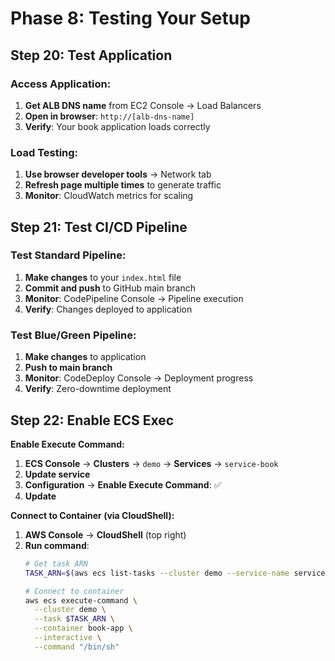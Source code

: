 # Phase 8: Testing Your Setup

## Step 20: Test Application

### Access Application:

1. **Get ALB DNS name** from EC2 Console → Load Balancers
2. **Open in browser**: `http://[alb-dns-name]`
3. **Verify**: Your book application loads correctly

### Load Testing:

1. **Use browser developer tools** → Network tab
2. **Refresh page multiple times** to generate traffic
3. **Monitor**: CloudWatch metrics for scaling

## Step 21: Test CI/CD Pipeline

### Test Standard Pipeline:

1. **Make changes** to your `index.html` file
2. **Commit and push** to GitHub main branch
3. **Monitor**: CodePipeline Console → Pipeline execution
4. **Verify**: Changes deployed to application

### Test Blue/Green Pipeline:

1. **Make changes** to application
2. **Push to main branch**
3. **Monitor**: CodeDeploy Console → Deployment progress
4. **Verify**: Zero-downtime deployment

## Step 22: Enable ECS Exec

**Enable Execute Command:**
1. **ECS Console** → **Clusters** → `demo` → **Services** → `service-book`
2. **Update service**
3. **Configuration** → **Enable Execute Command**: ✅
4. **Update**

**Connect to Container (via CloudShell):**
1. **AWS Console** → **CloudShell** (top right)
2. **Run command**:
   ```bash
   # Get task ARN
   TASK_ARN=$(aws ecs list-tasks --cluster demo --service-name service-book --query 'taskArns[0]' --output text)
   
   # Connect to container
   aws ecs execute-command \
     --cluster demo \
     --task $TASK_ARN \
     --container book-app \
     --interactive \
     --command "/bin/sh"
   ```

